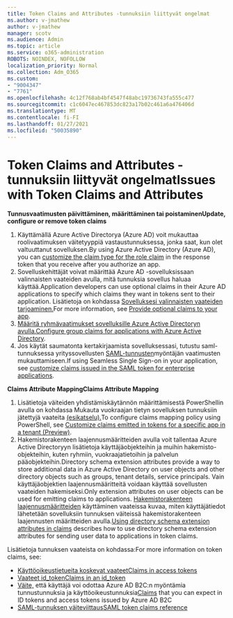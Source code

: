 ```yaml
---
title: Token Claims and Attributes -tunnuksiin liittyvät ongelmat
ms.author: v-jmathew
author: v-jmathew
manager: scotv
ms.audience: Admin
ms.topic: article
ms.service: o365-administration
ROBOTS: NOINDEX, NOFOLLOW
localization_priority: Normal
ms.collection: Adm_O365
ms.custom:
- "9004347"
- "7761"
ms.openlocfilehash: 4c12f768ab4bf4547f48abc19736743fa555c477
ms.sourcegitcommit: c1c6047ec467853dc823a17b02c461a6a476406d
ms.translationtype: MT
ms.contentlocale: fi-FI
ms.lasthandoff: 01/27/2021
ms.locfileid: "50035890"
---
```

# <a name="issues-with-token-claims-and-attributes"></a><span data-ttu-id="3b263-102">Token Claims and Attributes -tunnuksiin liittyvät ongelmat</span><span class="sxs-lookup"><span data-stu-id="3b263-102">Issues with Token Claims and Attributes</span></span>

<span data-ttu-id="3b263-103">**Tunnusvaatimusten päivittäminen, määrittäminen tai poistaminen**</span><span class="sxs-lookup"><span data-stu-id="3b263-103">**Update, configure or remove token claims**</span></span>

1. <span data-ttu-id="3b263-104">Käyttämällä Azure Active Directorya (Azure [](https://docs.microsoft.com/azure/active-directory/develop/active-directory-enterprise-app-role-management) AD) voit mukauttaa roolivaatimuksen väitetyyppiä vastaustunnuksessa, jonka saat, kun olet valtuuttanut sovelluksen.</span><span class="sxs-lookup"><span data-stu-id="3b263-104">By using Azure Active Directory (Azure AD), you can [customize the claim type for the role claim](https://docs.microsoft.com/azure/active-directory/develop/active-directory-enterprise-app-role-management) in the response token that you receive after you authorize an app.</span></span>
2. <span data-ttu-id="3b263-105">Sovelluskehittäjät voivat määrittää Azure AD -sovelluksissaan valinnaisten vaateiden avulla, mitä tunnuksia sovellus haluaa käyttää.</span><span class="sxs-lookup"><span data-stu-id="3b263-105">Application developers can use optional claims in their Azure AD applications to specify which claims they want in tokens sent to their application.</span></span> <span data-ttu-id="3b263-106">Lisätietoja on kohdassa [Sovelluksesi valinnaisten vaateiden tarjoaminen.](https://docs.microsoft.com/azure/active-directory/develop/active-directory-optional-claims)</span><span class="sxs-lookup"><span data-stu-id="3b263-106">For more information, see [Provide optional claims to your app](https://docs.microsoft.com/azure/active-directory/develop/active-directory-optional-claims).</span></span>
3. <span data-ttu-id="3b263-107">[Määritä ryhmävaatimukset sovelluksille Azure Active Directoryn avulla.](https://docs.microsoft.com/azure/active-directory/hybrid/how-to-connect-fed-group-claims)</span><span class="sxs-lookup"><span data-stu-id="3b263-107">[Configure group claims for applications with Azure Active Directory](https://docs.microsoft.com/azure/active-directory/hybrid/how-to-connect-fed-group-claims).</span></span>
4. <span data-ttu-id="3b263-108">Jos käytät saumatonta kertakirjaamista sovelluksessasi, tutustu saml-tunnuksessa yrityssovellusten [SAML-tunnusten](https://docs.microsoft.com/azure/active-directory/develop/active-directory-saml-claims-customization)myöntäjän vaatimusten mukauttamiseen.</span><span class="sxs-lookup"><span data-stu-id="3b263-108">If using Seamless Single Sign-on in your application, see [customize claims issued in the SAML token for enterprise applications](https://docs.microsoft.com/azure/active-directory/develop/active-directory-saml-claims-customization).</span></span>

<span data-ttu-id="3b263-109">**Claims Attribute Mapping**</span><span class="sxs-lookup"><span data-stu-id="3b263-109">**Claims Attribute Mapping**</span></span>

1. <span data-ttu-id="3b263-110">Lisätietoja väiteiden yhdistämiskäytännön määrittämisestä PowerShellin avulla on kohdassa Mukauta vuokraajan tietyn sovelluksen tunnuksiin jätettyjä vaateita [(esikatselu).](https://docs.microsoft.com/azure/active-directory/develop/active-directory-claims-mapping)</span><span class="sxs-lookup"><span data-stu-id="3b263-110">To configure claims mapping policy using PowerShell, see [Customize claims emitted in tokens for a specific app in a tenant (Preview)](https://docs.microsoft.com/azure/active-directory/develop/active-directory-claims-mapping).</span></span>
2. <span data-ttu-id="3b263-111">Hakemistorakenteen laajennusmääritteiden avulla voit tallentaa Azure Active Directoryyn lisätietoja käyttäjäobjekteihin ja muihin hakemisto-objekteihin, kuten ryhmiin, vuokraajatietoihin ja palvelun pääobjekteihin.</span><span class="sxs-lookup"><span data-stu-id="3b263-111">Directory schema extension attributes provide a way to store additional data in Azure Active Directory on user objects and other directory objects such as groups, tenant details, service principals.</span></span> <span data-ttu-id="3b263-112">Vain käyttäjäobjektien laajennusmääritteitä voidaan käyttää sovellusten vaateiden hakemiseksi.</span><span class="sxs-lookup"><span data-stu-id="3b263-112">Only extension attributes on user objects can be used for emitting claims to applications.</span></span> <span data-ttu-id="3b263-113">[Hakemistorakenteen laajennusmääritteiden](https://docs.microsoft.com/azure/active-directory/develop/active-directory-schema-extensions) käyttäminen vaateissa kuvaa, miten käyttäjätiedot lähetetään sovelluksiin tunnuksen väiteissä hakemistorakenteen laajennusten määritteiden avulla.</span><span class="sxs-lookup"><span data-stu-id="3b263-113">[Using directory schema extension attributes in claims](https://docs.microsoft.com/azure/active-directory/develop/active-directory-schema-extensions) describes how to use directory schema extension attributes for sending user data to applications in token claims.</span></span>

<span data-ttu-id="3b263-114">Lisätietoja tunnuksen vaateista on kohdassa:</span><span class="sxs-lookup"><span data-stu-id="3b263-114">For more information on token claims, see:</span></span>

- [<span data-ttu-id="3b263-115">Käyttöoikeustietueita koskevat vaateet</span><span class="sxs-lookup"><span data-stu-id="3b263-115">Claims in access tokens</span></span>](https://docs.microsoft.com/azure/active-directory/develop/access-tokens#claims-in-access-tokens)
- [<span data-ttu-id="3b263-116">Vaateet id_token</span><span class="sxs-lookup"><span data-stu-id="3b263-116">Claims in an id_token</span></span>](https://docs.microsoft.com/azure/active-directory/develop/id-tokens#claims-in-an-id_token)
- <span data-ttu-id="3b263-117">[Väite,](https://docs.microsoft.com/azure/active-directory-b2c/tokens-overview#claims) että käyttäjä voi odottaa Azure AD B2C:n myöntämia tunnustunnuksia ja käyttöoikeustunnuksia</span><span class="sxs-lookup"><span data-stu-id="3b263-117">[Claims](https://docs.microsoft.com/azure/active-directory-b2c/tokens-overview#claims) that you can expect in ID tokens and access tokens issued by Azure AD B2C</span></span>
- [<span data-ttu-id="3b263-118">SAML-tunnuksen väiteviittaus</span><span class="sxs-lookup"><span data-stu-id="3b263-118">SAML token claims reference</span></span>](https://docs.microsoft.com/azure/active-directory/develop/reference-saml-tokens)
